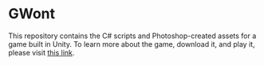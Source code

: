 # GWont
This repository contains the C# scripts and Photoshop-created assets for a game built in Unity. To learn more about the game, download it, and play it, please visit [this link](https://arbitropy.itch.io/gwont).
